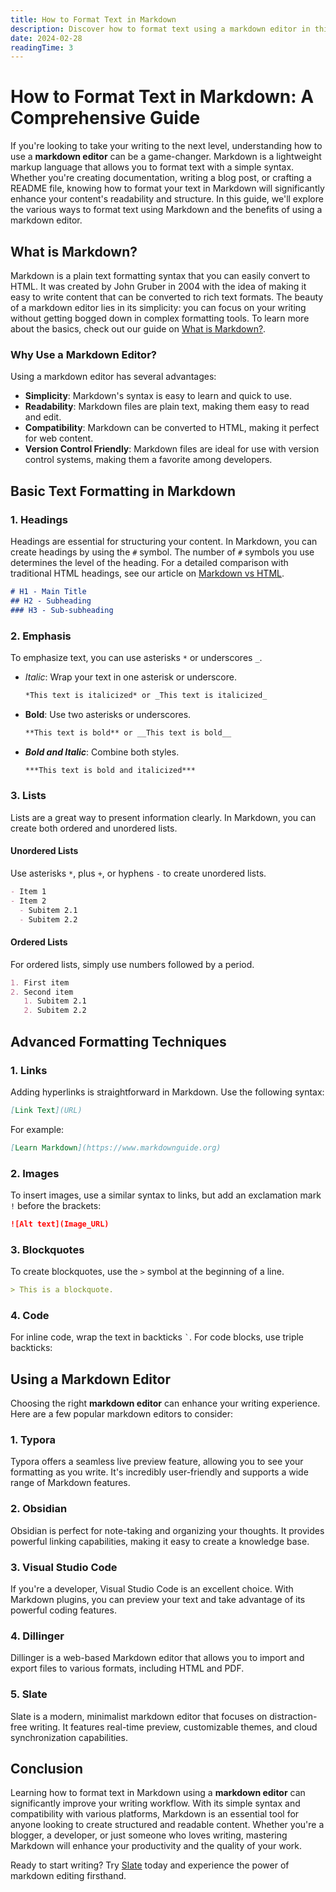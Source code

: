 ```yaml
---
title: How to Format Text in Markdown
description: Discover how to format text using a markdown editor in this comprehensive guide. Learn about headings, lists, links, images, and more to enhance your writing skills.
date: 2024-02-28
readingTime: 3
---
```


# How to Format Text in Markdown: A Comprehensive Guide

If you're looking to take your writing to the next level, understanding how to use a **markdown editor** can be a game-changer. Markdown is a lightweight markup language that allows you to format text with a simple syntax. Whether you're creating documentation, writing a blog post, or crafting a README file, knowing how to format your text in Markdown will significantly enhance your content's readability and structure. In this guide, we'll explore the various ways to format text using Markdown and the benefits of using a markdown editor.

## What is Markdown?

Markdown is a plain text formatting syntax that you can easily convert to HTML. It was created by John Gruber in 2004 with the idea of making it easy to write content that can be converted to rich text formats. The beauty of a markdown editor lies in its simplicity: you can focus on your writing without getting bogged down in complex formatting tools. To learn more about the basics, check out our guide on [What is Markdown?](https://slate.ink/blog/what-is-markdown).

### Why Use a Markdown Editor?

Using a markdown editor has several advantages:

- **Simplicity**: Markdown's syntax is easy to learn and quick to use.
- **Readability**: Markdown files are plain text, making them easy to read and edit.
- **Compatibility**: Markdown can be converted to HTML, making it perfect for web content.
- **Version Control Friendly**: Markdown files are ideal for use with version control systems, making them a favorite among developers.

## Basic Text Formatting in Markdown

### 1. Headings

Headings are essential for structuring your content. In Markdown, you can create headings by using the `#` symbol. The number of `#` symbols you use determines the level of the heading. For a detailed comparison with traditional HTML headings, see our article on [Markdown vs HTML](https://slate.ink/blog/markdown-vs-html).

```markdown
# H1 - Main Title
## H2 - Subheading
### H3 - Sub-subheading
```

### 2. Emphasis

To emphasize text, you can use asterisks `*` or underscores `_`. 

- *Italic*: Wrap your text in one asterisk or underscore. 
  ```markdown
  *This text is italicized* or _This text is italicized_
  ```

- **Bold**: Use two asterisks or underscores. 
  ```markdown
  **This text is bold** or __This text is bold__
  ```

- ***Bold and Italic***: Combine both styles. 
  ```markdown
  ***This text is bold and italicized***
  ```

### 3. Lists

Lists are a great way to present information clearly. In Markdown, you can create both ordered and unordered lists.

#### Unordered Lists

Use asterisks `*`, plus `+`, or hyphens `-` to create unordered lists.

```markdown
- Item 1
- Item 2
  - Subitem 2.1
  - Subitem 2.2
```

#### Ordered Lists

For ordered lists, simply use numbers followed by a period.

```markdown
1. First item
2. Second item
   1. Subitem 2.1
   2. Subitem 2.2
```

## Advanced Formatting Techniques

### 1. Links

Adding hyperlinks is straightforward in Markdown. Use the following syntax:

```markdown
[Link Text](URL)
```

For example:

```markdown
[Learn Markdown](https://www.markdownguide.org)
```

### 2. Images

To insert images, use a similar syntax to links, but add an exclamation mark `!` before the brackets:

```markdown
![Alt text](Image_URL)
```

### 3. Blockquotes

To create blockquotes, use the `>` symbol at the beginning of a line.

```markdown
> This is a blockquote.
```

### 4. Code

For inline code, wrap the text in backticks `` ` ``. For code blocks, use triple backticks:


## Using a Markdown Editor

Choosing the right **markdown editor** can enhance your writing experience. Here are a few popular markdown editors to consider:

### 1. Typora

Typora offers a seamless live preview feature, allowing you to see your formatting as you write. It's incredibly user-friendly and supports a wide range of Markdown features.

### 2. Obsidian

Obsidian is perfect for note-taking and organizing your thoughts. It provides powerful linking capabilities, making it easy to create a knowledge base.

### 3. Visual Studio Code

If you're a developer, Visual Studio Code is an excellent choice. With Markdown plugins, you can preview your text and take advantage of its powerful coding features.

### 4. Dillinger

Dillinger is a web-based Markdown editor that allows you to import and export files to various formats, including HTML and PDF.

### 5. Slate

Slate is a modern, minimalist markdown editor that focuses on distraction-free writing. It features real-time preview, customizable themes, and cloud synchronization capabilities.

## Conclusion

Learning how to format text in Markdown using a **markdown editor** can significantly improve your writing workflow. With its simple syntax and compatibility with various platforms, Markdown is an essential tool for anyone looking to create structured and readable content. Whether you're a blogger, a developer, or just someone who loves writing, mastering Markdown will enhance your productivity and the quality of your work.

Ready to start writing? Try [Slate](https://slate.ink/) today and experience the power of markdown editing firsthand.
